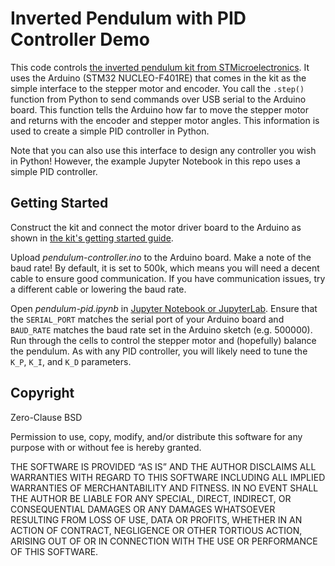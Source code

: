 # Inverted Pendulum with PID Controller Demo

This code controls [the inverted pendulum kit from STMicroelectronics](https://www.digikey.com/en/products/detail/stmicroelectronics/STEVAL-EDUKIT01/11696333). It uses the Arduino (STM32 NUCLEO-F401RE) that comes in the kit as the simple interface to the stepper motor and encoder. You call the `.step()` function from Python to send commands over USB serial to the Arduino board. This function tells the Arduino how far to move the stepper motor and returns with the encoder and stepper motor angles. This information is used to create a simple PID controller in Python.

Note that you can also use this interface to design any controller you wish in Python! However, the example Jupyter Notebook in this repo uses a simple PID controller.

## Getting Started

Construct the kit and connect the motor driver board to the Arduino as shown in [the kit's getting started guide](https://www.st.com/en/evaluation-tools/steval-edukit01.html#documentation).

Upload *pendulum-controller.ino* to the Arduino board. Make a note of the baud rate! By default, it is set to 500k, which means you will need a decent cable to ensure good communication. If you have communication issues, try a different cable or lowering the baud rate.

Open *pendulum-pid.ipynb* in [Jupyter Notebook or JupyterLab](https://docs.jupyter.org/en/latest/install.html#new-to-python-and-jupyter). Ensure that the `SERIAL_PORT` matches the serial port of your Arduino board and `BAUD_RATE` matches the baud rate set in the Arduino sketch (e.g. 500000). Run through the cells to control the stepper motor and (hopefully) balance the pendulum. As with any PID controller, you will likely need to tune the `K_P`, `K_I`, and `K_D` parameters.

## Copyright

Zero-Clause BSD

Permission to use, copy, modify, and/or distribute this software for
any purpose with or without fee is hereby granted.

THE SOFTWARE IS PROVIDED “AS IS” AND THE AUTHOR DISCLAIMS ALL
WARRANTIES WITH REGARD TO THIS SOFTWARE INCLUDING ALL IMPLIED WARRANTIES
OF MERCHANTABILITY AND FITNESS. IN NO EVENT SHALL THE AUTHOR BE LIABLE
FOR ANY SPECIAL, DIRECT, INDIRECT, OR CONSEQUENTIAL DAMAGES OR ANY
DAMAGES WHATSOEVER RESULTING FROM LOSS OF USE, DATA OR PROFITS, WHETHER IN
AN ACTION OF CONTRACT, NEGLIGENCE OR OTHER TORTIOUS ACTION, ARISING OUT
OF OR IN CONNECTION WITH THE USE OR PERFORMANCE OF THIS SOFTWARE.